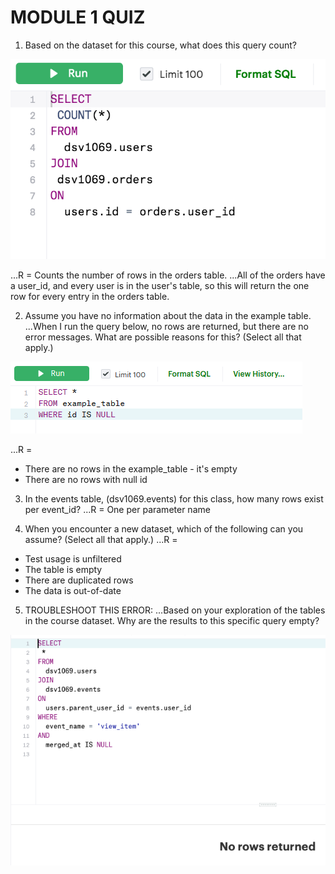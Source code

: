 # MODULE 1 QUIZ

1. Based on the dataset for this course, what does this query count?

![alt text](https://github.com/Immich/DataScienceSpecialization/blob/master/quiz_imgs/quiz1.1.png "QUIZ IMG1")

...R = Counts the number of rows in the orders table.
...All of the orders have a user_id, and every user is in the user's table, so this will return the one row for every entry in the orders table.


2. Assume you have no information about the data in the example table.
...When I run the query below, no rows are returned, but there are no error messages. What are possible reasons for this? (Select all that apply.)

![alt text](https://github.com/Immich/DataScienceSpecialization/blob/master/quiz_imgs/quiz1.2.png "QUIZ IMG2")


...R =
* There are no rows in the example_table - it's empty
* There are no rows with null id


3. In the events table, (dsv1069.events) for this class, how many rows exist per event_id?
...R = One per parameter name


4. When you encounter a new dataset, which of the following can you assume? (Select all that apply.)
...R =
* Test usage is unfiltered
* The table is empty
* There are duplicated rows
* The data is out-of-date


5. TROUBLESHOOT THIS ERROR:
...Based on your exploration of the tables in the course dataset. Why are the results to this specific query empty?

![alt text](https://github.com/Immich/DataScienceSpecialization/blob/master/quiz_imgs/quiz1.3.png "QUIZ IMG3")





















